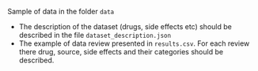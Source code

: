 Sample of data in the folder `data`
- The description of the dataset (drugs, side effects etc) should be described in the file `dataset_description.json`
- The example of data review presented in `results.csv`. For each review there drug, source, side effects and their categories should be described.